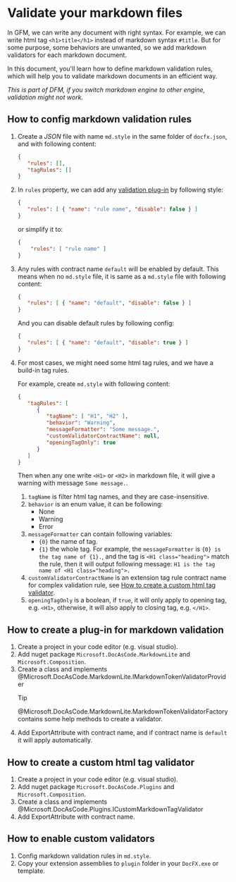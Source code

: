 # Validate your markdown files

In GFM, we can write any document with right syntax. For example, we can write html tag `<h1>title</h1>` instead of markdown syntax `#title`. But for some purpose, some behaviors are unwanted, so we add markdown validators for each markdown document.

In this document, you'll learn how to define markdown validation rules, which will help you to validate markdown documents in an efficient way.

*This is part of DFM, if you switch markdown engine to other engine, validation might not work.*

## How to config markdown validation rules

1.  Create a *JSON* file with name `md.style` in the same folder of `docfx.json`, and with following content:
    ```json
    {
       "rules": [],
       "tagRules": []
    }
    ```
2.  In `rules` property, we can add any [validation plug-in](#how-to-create-a-plug-in-for-markdown-validation) by following style:
    ```json
    {
       "rules": [ { "name": "rule name", "disable": false } ]
    }
    ```
    or simplify it to:
    ```json
    {
        "rules": [ "rule name" ]
    }
    ```
3.  Any rules with contract name `default` will be enabled by default. This means when no `md.style` file, it is same as a `md.style` file with following content:
    ```json
    {
       "rules": [ { "name": "default", "disable": false } ]
    }
    ```
    And you can disable default rules by following config:
    ```json
    {
       "rules": [ { "name": "default", "disable": true } ]
    }
    ```
4.  For most cases, we might need some html tag rules, and we have a build-in tag rules.

    For example, create `md.style` with following content:
    ```json
    {
       "tagRules": [
          {
             "tagName": [ "H1", "H2" ],
             "behavior": "Warning",
             "messageFormatter": "Some message.",
             "customValidatorContractName": null,
             "openingTagOnly": true
          }
       ]
    }
    ```
    Then when any one write `<H1>` or `<H2>` in markdown file, it will give a warning with message `Some message.`.

    1.  `tagName` is filter html tag names, and they are case-insensitive.
    2.  `behavior` is an enum value, it can be following:
        * None
        * Warning
        * Error
    3.  `messageFormatter` can contain following variables:
        * `{0}` the name of tag.
        * `{1}` the whole tag.
        For example, the `messageFormatter` is `{0} is the tag name of {1}.`, and the tag is `<H1 class="heading">` match the rule, then it will output following message: `H1 is the tag name of <H1 class="heading">.`
    4.  `customValidatorContractName` is an extension tag rule contract name for complex validation rule, see [How to create a custom html tag validator](#how-to-create-a-custom-html-tag-validator).
    5.  `openingTagOnly` is a boolean, if `true`, it will only apply to opening tag, e.g. `<H1>`, otherwise, it will also apply to closing tag, e.g. `</H1>`.


## How to create a plug-in for markdown validation
1.  Create a project in your code editor (e.g. visual studio).
2.  Add nuget package `Microsoft.DocAsCode.MarkdownLite` and `Microsoft.Composition`.
3.  Create a class and implements @Microsoft.DocAsCode.MarkdownLite.IMarkdownTokenValidatorProvider
    > [!TIP]
    > @Microsoft.DocAsCode.MarkdownLite.MarkdownTokenValidatorFactory contains some help methods to create a validator.
4.  Add ExportAttribute with contract name, and if contract name is `default` it will apply automatically.

## How to create a custom html tag validator
1.  Create a project in your code editor (e.g. visual studio).
2.  Add nuget package `Microsoft.DocAsCode.Plugins` and `Microsoft.Composition`.
3.  Create a class and implements @Microsoft.DocAsCode.Plugins.ICustomMarkdownTagValidator
4.  Add ExportAttribute with contract name.

## How to enable custom validators
1.  Config markdown validation rules in `md.style`.
2.  Copy your extension assemblies to `plugin` folder in your `DocFX.exe` or template.
